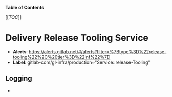 <!-- MARKER: do not edit this section directly. Edit services/service-catalog.yml then run scripts/generate-docs -->

**Table of Contents**

[[_TOC_]]

# Delivery Release Tooling Service

* **Alerts**: <https://alerts.gitlab.net/#/alerts?filter=%7Btype%3D%22release-tooling%22%2C%20tier%3D%22inf%22%7D>
* **Label**: gitlab-com/gl-infra/production~"Service::release-Tooling"

## Logging

* []()

<!-- END_MARKER -->

<!-- ## Summary -->

<!-- ## Architecture -->

<!-- ## Performance -->

<!-- ## Scalability -->

<!-- ## Availability -->

<!-- ## Durability -->

<!-- ## Security/Compliance -->

<!-- ## Monitoring/Alerting -->

<!-- ## Links to further Documentation -->
